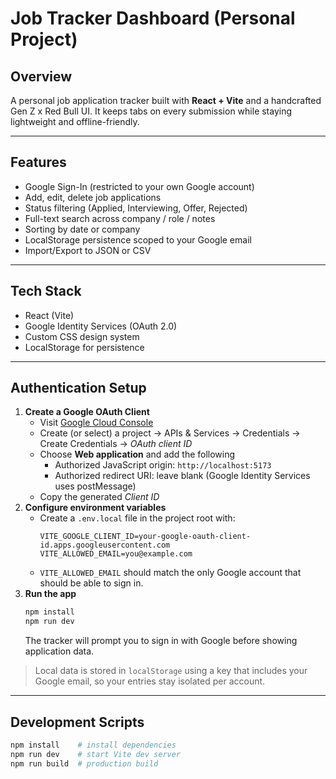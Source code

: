 # Job Tracker Dashboard (Personal Project)

## Overview
A personal job application tracker built with **React + Vite** and a handcrafted Gen Z x Red Bull UI. It keeps tabs on every submission while staying lightweight and offline-friendly.

---

## Features
- Google Sign-In (restricted to your own Google account)
- Add, edit, delete job applications
- Status filtering (Applied, Interviewing, Offer, Rejected)
- Full-text search across company / role / notes
- Sorting by date or company
- LocalStorage persistence scoped to your Google email
- Import/Export to JSON or CSV

---

## Tech Stack
- React (Vite)
- Google Identity Services (OAuth 2.0)
- Custom CSS design system
- LocalStorage for persistence

---

## Authentication Setup
1. **Create a Google OAuth Client**
   - Visit [Google Cloud Console](https://console.cloud.google.com/)
   - Create (or select) a project → APIs & Services → Credentials → Create Credentials → *OAuth client ID*
   - Choose **Web application** and add the following 
     - Authorized JavaScript origin: `http://localhost:5173`
     - Authorized redirect URI: leave blank (Google Identity Services uses postMessage)
   - Copy the generated *Client ID*
2. **Configure environment variables**
   - Create a `.env.local` file in the project root with:
     ```env
     VITE_GOOGLE_CLIENT_ID=your-google-oauth-client-id.apps.googleusercontent.com
     VITE_ALLOWED_EMAIL=you@example.com
     ```
   - `VITE_ALLOWED_EMAIL` should match the only Google account that should be able to sign in.
3. **Run the app**
   ```bash
   npm install
   npm run dev
   ```
   The tracker will prompt you to sign in with Google before showing application data.

> Local data is stored in `localStorage` using a key that includes your Google email, so your entries stay isolated per account.

---

## Development Scripts
```bash
npm install    # install dependencies
npm run dev    # start Vite dev server
npm run build  # production build
```
